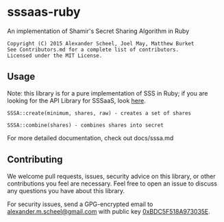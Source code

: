 # sssaas-ruby
An implementation of Shamir's Secret Sharing Algorithm in Ruby  

    Copyright (C) 2015 Alexander Scheel, Joel May, Matthew Burket  
    See Contributors.md for a complete list of contributors.  
    Licensed under the MIT License.  

## Usage
Note: this library is for a pure implementation of SSS in Ruby;
if you are looking for the API Library for SSSaaS, look [here](https://github.com/SSSAAS/sssaas-ruby).

    SSSA::create(minimum, shares, raw) - creates a set of shares

    SSSA::combine(shares) - combines shares into secret

For more detailed documentation, check out docs/sssa.md

## Contributing
We welcome pull requests, issues, security advice on this library, or other contributions you feel are necessary. Feel free to open an issue to discuss any questions you have about this library.

For security issues, send a GPG-encrypted email to <alexander.m.scheel@gmail.com> with public key [0xBDC5F518A973035E](https://pgp.mit.edu/pks/lookup?op=vindex&search=0xBDC5F518A973035E).
